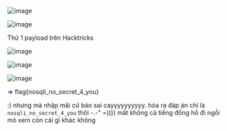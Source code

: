 ![image](https://github.com/nguyenngocdung18/RootMe/assets/134156226/84578f64-2540-4893-bd75-6dac9ff7b97d)

![image](https://github.com/nguyenngocdung18/RootMe/assets/134156226/bb10c30a-7353-4df2-a120-9cb458bbe6f9)

Thử 1 payload trên Hacktricks

![image](https://github.com/nguyenngocdung18/RootMe/assets/134156226/75d48b1c-4d0b-452f-a5bb-bf3e29e08056)

![image](https://github.com/nguyenngocdung18/RootMe/assets/134156226/4845b47d-c821-4d07-ab62-ed144650c8df)

![image](https://github.com/nguyenngocdung18/RootMe/assets/134156226/785ce57b-eb01-40cb-8ef7-a6655d4b32ba)

=> flag{nosqli_no_secret_4_you}

:) nhưng mà nhập mãi cứ báo sai cayyyyyyyyyy. hóa ra đáp án chỉ là ```nosqli_no_secret_4_you``` thôi -.-"
=)))) mất không cả tiếng đồng hồ đi ngồi mò xem còn cái gì khác không
